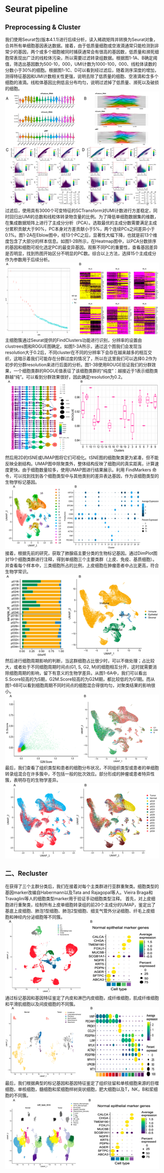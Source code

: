 # Seurat pipeline
## Preprocessing & Cluster
我们使用Seurat包(版本4.1.1)进行后续分析，读入稀疏矩阵并转换为Seurat对象，合并所有单细胞基因表达数据。接着，由于低质量细胞或空液滴通常只能检测到非常少的基因，两个或多个细胞被同时捕获通常会有很高的基因数，低质量和濒死细胞常表现出广泛的线粒体污染，所以需要过滤转录组数据。根据图1-1A、B确定阈值，筛选出基因数为500-10，000，UMI计数为1000-100，000、线粒体读数的分数小于30%的细胞。根据图1-1C、D可以看到经过滤后，随着测序深度的增加，测得特征基因和UMI计数相关性更强，说明去除了低质量的细胞、空液滴和含多个细胞的液滴。线粒体基因比例低且分布均匀，说明过滤掉了低质量、濒死以及破损的细胞。 \
![1-1](https://github.com/MoonlightFansty/scRNA/blob/main/Seurat/Figures/1-1.png) \
过滤后，使用具有3000个可变特征的SCTransform对UMI计数进行方差稳定，同时回归出UMI的总数和线粒体转录物含量的比例。为了降低单细胞数据集的维数，在集成数据矩阵上进行了主成分分析（PCA）。选取最优的主成分数需要满足主成分累积贡献大于90%，PC本身对方差贡献小于5%，两个连续PCs之间差异小于0.1%。图1-2A在Eblow图中，经13个PC之后，显著性大幅下降，也就是前13个维度包含了大部分的样本信息。如图1-2B所示，在Heatmap图中，以PCA分数排序的基因和细胞可视化选定PC的最变异基因。观察不同PC的重要性，查看基因差异是否明显，找到热图开始区分不明显的PC数。综合以上方法，选择15个主成成分作为参数用于后续分析。 \
![1-2](https://github.com/MoonlightFansty/scRNA/blob/main/Seurat/Figures/1-2.png) \
主细胞簇通过Seurat提供的FindClusters功能进行识别，分辨率的设置由clustrees图和ROGUE图确定。如图1-3A所示，通过这个图我们会发现当resolution大于0.2后，不同cluster在不同的分辨率下会存在越来越多的相互交织，这暗示着我们可能存在分群过度的情况了，所以在这里我们可以选择0.2作为初步的分群resolution来进行后面的分析。图1-3B使用ROUGE验证我们的分群效果，一个细胞类群的ROGUE值表征了该细胞类群的“纯度”：越接近于1表示细胞类群越“纯”。可以看到分群效果很好，因此确定resolution为0.2。 \
![1-3](https://github.com/MoonlightFansty/scRNA/blob/main/Seurat/Figures/1-3.png) \
然后用2D的tSNE或UMAP图将它们可视化。tSNE图的细胞聚类更为紧凑，但不能反映全剧结构。UMAP图中除聚类外，整体结构反映了细胞间的真实距离，计算速度更快。由于细胞数量较多，使用UMAP图进行结果展示。利用 FindMarkers 命令，可以找到找到各个细胞类型中与其他类别的差异表达基因，作为该细胞类型的生物学标记基因。
![1-4](https://github.com/MoonlightFansty/scRNA/blob/main/Seurat/Figures/1-4.png) \
接着，根据先前的研究，获取了肺腺癌主要分类的生物标记基因。通过DimPlot图对19个细胞类群进行注释，得到单细胞三个主要类群（上皮、免疫、基质细胞）。并查看每个样本中，三类细胞所占的比例，上皮细胞在肿瘤患者中占比更高，符合生物学常识。 \
![1-5](https://github.com/MoonlightFansty/scRNA/blob/main/Seurat/Figures/1-5.png) \
然后进行细胞周期影响的判断，当这群细胞占比很少时，可以不做处理；占比较大，或者处于不同细胞周期时间点(G1, S, G2, M)的细胞相互分开，这时就需要消除细胞周期的影响，留下有意义的生物学差异。从图1-6A中，我们可以看出S.Score较高的为S期，G2M.Score较高的为G2M期，都比较低的为G1期。而从图1-6B可以看到细胞周期不同时间点的细胞混合得很均匀，对聚类结果的影响很小。 \
![1-6](https://github.com/MoonlightFansty/scRNA/blob/main/Seurat/Figures/1-6.png) \
最后，我们查看了组织类型和患者的细胞分布状况，不同组织类型或患者的单细胞转录组混合在许多簇中，不包括一般的批次效应。部分形成的肿瘤或患者特异性簇，表明存在的生物学差异。 \
![1-7](https://github.com/MoonlightFansty/scRNA/blob/main/Seurat/Figures/1-7.png)

## 二、Recluster
在获得了三个主群分类后，我们在接着对每个主类群进行亚群重聚类。细胞类型的基因marker改编自Habermann以及Tata and Rajagopal等人。Vieira Braga和Travaglini等人的细胞类型marker用于验证手动细胞类型注释。
首先，对上皮细胞进行重聚类，绘制所有上皮单细胞转录组的前20个主成分的UMAP，鉴定出了基底上皮细胞、肺泡1型细胞、肺泡2型细胞、细支气管外分泌细胞、纤毛上皮细胞和神经内分泌细胞等不同簇。 \
![2-1](https://github.com/MoonlightFansty/scRNA/blob/main/Seurat/Figures/2-1.png) \
通过标记基因和基因特征鉴定了内皮和淋巴内皮细胞，成纤维细胞，肌成纤维细胞和平滑肌细胞以及间皮细胞的不同簇。 \
![2-2](https://github.com/MoonlightFansty/scRNA/blob/main/Seurat/Figures/2-2.png) \
最后，我们根据典型的标记基因和基因特征鉴定了组织驻留和单核细胞来源的巨噬细胞，单核细胞，髓细胞和浆细胞样树突状细胞，肥大细胞以及T，NK，B和浆细胞的不同簇。
![2-3](https://github.com/MoonlightFansty/scRNA/blob/main/Seurat/Figures/2-3.png)
